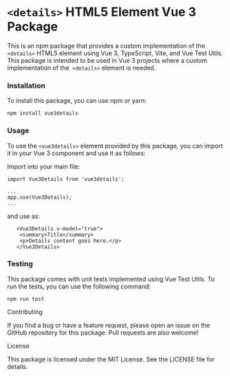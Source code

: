 
# `<details>` HTML5 Element Vue 3 Package

  

This is an npm package that provides a custom implementation of the `<details>` HTML5 element using Vue 3, TypeScript, Vite, and Vue Test Utils. This package is intended to be used in Vue 3 projects where a custom implementation of the` <details>` element is needed.

### Installation

  

To install this package, you can use npm or yarn:

`npm install vue3details`


### Usage

To use the `<vue3details>` element provided by this package, you can import it in your Vue 3 component and use it as follows:

Import into your main file:

```
import Vue3Details from 'vue3details';

...
app.use(Vue3Details);  
...

```

and use as:

```
   <Vue3Details v-model="true">
    <summary>Title</summary>
    <p>Details content goes here.</p>
   </Vue3Details>
```

### Testing

 
This package comes with unit tests implemented using Vue Test Utils. To run the tests, you can use the following command:

`npm run test`


Contributing

  

If you find a bug or have a feature request, please open an issue on the GitHub repository for this package. Pull requests are also welcome!

License

  

This package is licensed under the MIT License. See the LICENSE file for details.
